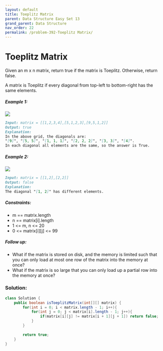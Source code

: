 ```yaml
---
layout: default
title: Toeplitz Matrix
parent: Data Structure Easy Set 13
grand_parent: Data Structure
nav_order: 22
permalink: /problem-392-Toeplitz Matrix/
---
```

# Toeplitz Matrix
Given an m x n matrix, return true if the matrix is Toeplitz. Otherwise, return false.

A matrix is Toeplitz if every diagonal from top-left to bottom-right has the same elements.

##### Example 1:
![](../../assets/images/ds/ex1test.jpeg)
```markdown
Input: matrix = [[1,2,3,4],[5,1,2,3],[9,5,1,2]]
Output: true
Explanation:
In the above grid, the diagonals are:
"[9]", "[5, 5]", "[1, 1, 1]", "[2, 2, 2]", "[3, 3]", "[4]".
In each diagonal all elements are the same, so the answer is True.
```
##### Example 2:
![](../../assets/images/ds/ex2test.jpeg)
```markdown
Input: matrix = [[1,2],[2,2]]
Output: false
Explanation:
The diagonal "[1, 2]" has different elements.
```
##### Constraints:
* m == matrix.length
* n == matrix[i].length
* 1 <= m, n <= 20
* 0 <= matrix[i][j] <= 99

##### Follow up:
* What if the matrix is stored on disk, and the memory is limited such that you can only load at most one row of the matrix into the memory at once?
* What if the matrix is so large that you can only load up a partial row into the memory at once?

### Solution:
```java
class Solution {
    public boolean isToeplitzMatrix(int[][] matrix) {
        for(int i = 0; i < matrix.length - 1; i++){
            for(int j = 0; j < matrix[i].length - 1; j++){
                if(matrix[i][j] != matrix[i + 1][j + 1]) return false;
            }
        }
        
        return true;
    }
}
```